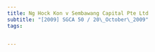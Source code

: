 ```yaml
---
title: Ng Hock Kon v Sembawang Capital Pte Ltd 
subtitle: "[2009] SGCA 50 / 20\_October\_2009"
tags:


---
```


